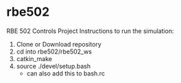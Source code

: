 # rbe502
RBE 502 Controls Project
Instructions to run the simulation:
1. Clone or Download repository
2. cd into rbe502/rbe502_ws
3. catkin_make
4. source ./devel/setup.bash 
      - can also add this to bash.rc
